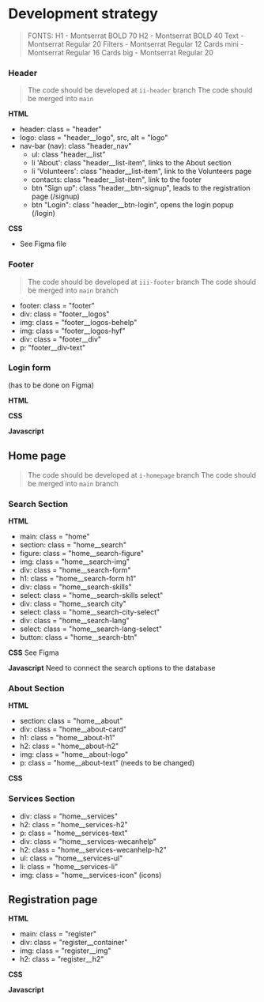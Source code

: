 # Development strategy

> FONTS:
> H1 - Montserrat BOLD 70 
> H2 - Montserrat BOLD 40 
> Text - Montserrat Regular 20
> Filters - Montserrat Regular 12
> Cards mini - Montserrat Regular 16
> Cards big - Montserrat Regular 20

### Header
> The code should be developed at `ii-header` branch
> The code should be merged into `main`

 **HTML**
- header: class = "header" 
- logo: class = "header__logo", src, alt = "logo"
- nav-bar (nav): class "header_nav"
    - ul: class "header__list"
    - li 'About': class "header__list-item", links to the About section
    - li 'Volunteers': class "header__list-item", link to the Volunteers page
    - contacts: class "header__list-item", link to the footer
    - btn "Sign up": class "header__btn-signup", leads to the registration page (/signup)
    - btn "Login": class "header__btn-login", opens the login popup (/login)

 **CSS**
- See Figma file

### Footer
> The code should be developed at `iii-footer` branch
> The code should be merged into `main` branch

- footer: class = "footer"
- div: class = "footer__logos"
- img: class = "footer__logos-behelp"
- img: class = "footer__logos-hyf"
- div: class = "footer__div"
- p: "footer__div-text"

### Login form
(has to be done on Figma)

**HTML**

**CSS**

**Javascript**

## Home page
> The code should be developed at `i-homepage` branch
> The code should be merged into `main` branch

### Search Section

**HTML**
- main: class = "home"
- section: class = "home__search"
- figure: class = "home__search-figure"
- img: class = "home__search-img"
- div: class = "home__search-form"
- h1: class = "home__search-form h1"
- div: class = "home__search-skills"
- select: class = "home__search-skills select"
- div: class = "home__search city"
- select: class = "home__search-city-select"
- div: class = "home__search-lang"
- select: class = "home__search-lang-select"
- button: class = "home__search-btn"

**CSS**
See Figma

**Javascript**
Need to connect the search options to the database

### About Section

**HTML**
- section: class = "home__about"
- div: class = "home__about-card"
- h1: class = "home__about-h1"
- h2: class = "home__about-h2"
- img: class = "home__about-logo"
- p: class = "home__about-text" (needs to be changed)

**CSS**

### Services Section

- div: class = "home__services"
- h2: class = "home__services-h2"
- p: class = "home__services-text"
- div: class = "home__services-wecanhelp"
- h2: class = "home__services-wecanhelp-h2"
- ul: class = "home__services-ul"
- li: class = "home__services-li"
- img: class = "home__services-icon" (icons)

## Registration page
**HTML**
- main: class = "register"
- div: class = "register__container"
- img: class = "register__img"
- h2: class = "register__h2"

**CSS**

**Javascript**
